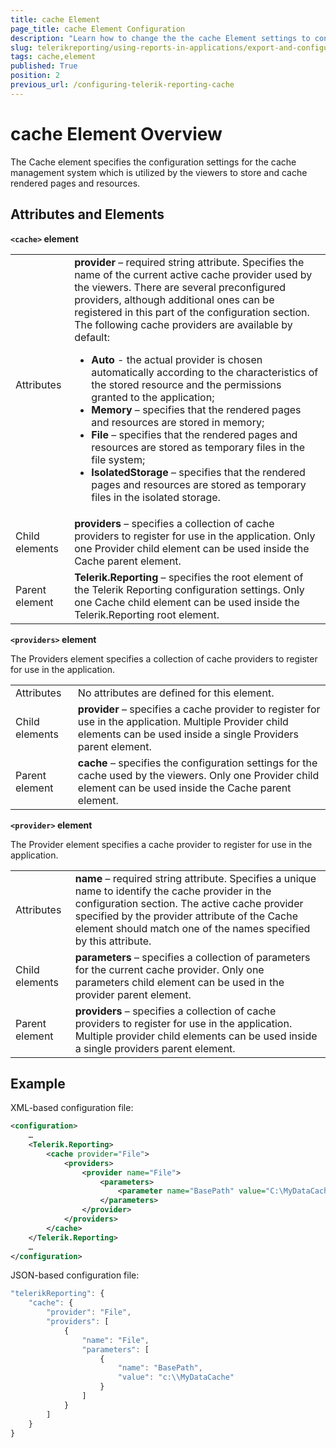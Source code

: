 ```yaml
---
title: cache Element
page_title: cache Element Configuration
description: "Learn how to change the the cache Element settings to control the cache management system used by the report viewers"
slug: telerikreporting/using-reports-in-applications/export-and-configure/configure-the-report-engine/cache-element
tags: cache,element
published: True
position: 2
previous_url: /configuring-telerik-reporting-cache
---
```

<style>
table th:first-of-type {
    width: 10%;
}
table th:nth-of-type(2) {
    width: 90%;
}
</style>

# cache Element Overview

The Cache element specifies the configuration settings for the cache management system which is utilized by the viewers to store and cache rendered pages and resources. 

## Attributes and Elements

__`<cache>` element__ 

|   |   |
| ------ | ------ |
|Attributes|__provider__ – required string attribute. Specifies the name of the current active cache provider used by the viewers. There are several preconfigured providers, although additional ones can be registered in this part of the configuration section. The following cache providers are available by default:<ul><li>__Auto__ - the actual provider is chosen automatically according to the characteristics of the stored resource and the permissions granted to the application;</li><li>__Memory__ – specifies that the rendered pages and resources are stored in memory;</li><li>__File__ – specifies that the rendered pages and resources are stored as temporary files in the file system;</li><li>__IsolatedStorage__ – specifies that the rendered pages and resources are stored as temporary files in the isolated storage.</li></ul>|
|Child elements|__providers__ – specifies a collection of cache providers to register for use in the application. Only one Provider child element can be used inside the Cache parent element.|
|Parent element|__Telerik.Reporting__ – specifies the root element of the Telerik Reporting configuration settings. Only one Cache child element can be used inside the Telerik.Reporting root element.|

__`<providers>` element__ 

The Providers element specifies a collection of cache providers to register for use in the application.

|   |   |
| ------ | ------ |
|Attributes|No attributes are defined for this element.|
|Child elements|__provider__ – specifies a cache provider to register for use in the application. Multiple Provider child elements can be used inside a single Providers parent element.|
|Parent element|__cache__ – specifies the configuration settings for the cache used by the viewers. Only one Provider child element can be used inside the Cache parent element.|

__`<provider>` element__ 

The Provider element specifies a cache provider to register for use in the application.

|   |   |
| ------ | ------ |
|Attributes|__name__ – required string attribute. Specifies a unique name to identify the cache provider in the configuration section. The active cache provider specified by the provider attribute of the Cache element should match one of the names specified by this attribute.|
|Child elements|__parameters__ – specifies a collection of parameters for the current cache provider. Only one parameters child element can be used in the provider parent element.|
|Parent element|__providers__ – specifies a collection of cache providers to register for use in the application. Multiple provider child elements can be used inside a single providers parent element.|

## Example

XML-based configuration file:
    
````xml
<configuration>
    …
    <Telerik.Reporting>
        <cache provider="File">
            <providers>
                <provider name="File">
                    <parameters>
                        <parameter name="BasePath" value="C:\MyDataCache" />
                    </parameters>
                </provider>
            </providers>
        </cache>
    </Telerik.Reporting>
    …
</configuration>
````

JSON-based configuration file:
    
````js
"telerikReporting": {
	"cache": {
		"provider": "File",
		"providers": [
			{
				"name": "File",
				"parameters": [
					{
						"name": "BasePath",
						"value": "c:\\MyDataCache"
					}
				]
			}
		]
	}
}
````

